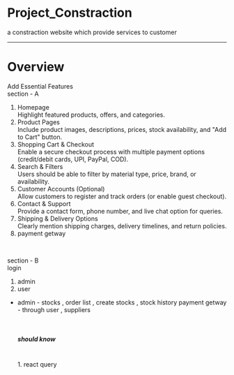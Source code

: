 # Project_Constraction
a constraction website which provide services to customer 

----------------------------------------------------------------------------------------------------------------------------------------------------------------------
<h1>Overview</h1>

Add Essential Features </br>
section - A </br>
1. Homepage</br>
Highlight featured products, offers, and categories. </br>
2. Product Pages  </br>
Include product images, descriptions, prices, stock availability, and "Add to Cart" button. </br>
3. Shopping Cart & Checkout  </br>
Enable a secure checkout process with multiple payment options (credit/debit cards, UPI, PayPal, COD).  </br>
4. Search & Filters  </br>
Users should be able to filter by material type, price, brand, or availability. </br>
5. Customer Accounts (Optional)  </br>
Allow customers to register and track orders (or enable guest checkout).  </br>
6. Contact & Support </br>
Provide a contact form, phone number, and live chat option for queries. </br>
7. Shipping & Delivery Options  </br>
Clearly mention shipping charges, delivery timelines, and return policies. </br>
8. payment getway
</br>

section - B
</br>
login 
1. admin
2. user </br>
* admin - stocks , order list , create stocks , stock history payment getway - through user , suppliers

  </br>
  <h5> should know</h5>
  </br>
  1. react query

